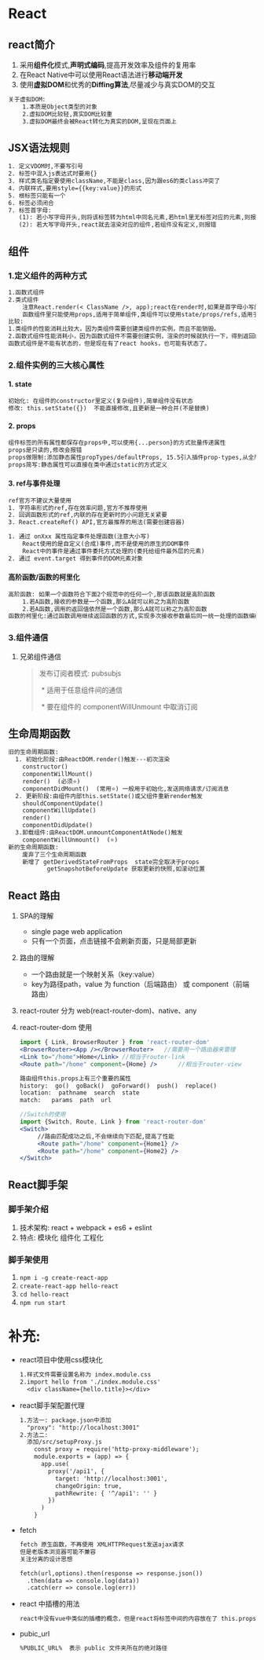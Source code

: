 # React

## react简介

1. 采用**组件化**模式,**声明式编码**,提高开发效率及组件的复用率
2. 在React Native中可以使用React语法进行**移动端开发**
3. 使用**虚拟DOM**和优秀的**Diffing算法**,尽量减少与真实DOM的交互

```txt
关于虚拟DOM:
	1.本质是Object类型的对象
	2.虚拟DOM比较轻,真实DOM比较重
	3.虚拟DOM最终会被React转化为真实的DOM,呈现在页面上
```

## JSX语法规则

```txt
1. 定义VDOM时,不要写引号
2. 标签中混入js表达式时要用{}
3. 样式类名指定要使用className,不能是class,因为跟es6的类class冲突了
4. 内联样式,要用style={{key:value}}的形式
5. 根标签只能有一个
6. 标签必须闭合
7. 标签首字母:
   (1): 若小写字母开头,则将该标签转为html中同名元素,若html里无标签对应的元素,则报错
   (2): 若大写字母开头,react就去渲染对应的组件,若组件没有定义,则报错
```

## 组件

### 1.定义组件的两种方式

```txt
1.函数式组件
2.类式组件
	注意React.render(< ClassName />, app);react在render时,如果是首字母小写的类名,会默认去匹配html的标签名,只有大写的时候才当做一个组件,如果是函数,会执行这个函数;如果是类,内部会实例化这个类;
	函数组件里只能使用props,适用于简单组件,类组件可以使用state/props/refs,适用于复杂组件
比较:
1.类组件的性能消耗比较大，因为类组件需要创建类组件的实例，而且不能销毁。
2.函数式组件性能消耗小，因为函数式组件不需要创建实例，渲染的时候就执行一下，得到返回的react元素后就直接把中间量全部都销毁。
函数式组件是不能有状态的，但是现在有了react hooks，也可能有状态了。
```

### 2.组件实例的三大核心属性

#### 1. state

```txt
初始化: 在组件的constructor里定义(复杂组件),简单组件没有状态
修改: this.setState({})  不能直接修改,且更新是一种合并(不是替换)
```

#### 2. props

```txt
组件标签的所有属性都保存在props中,可以使用{...person}的方式批量传递属性
props是只读的,修改会报错
props做限制:添加静态属性propTypes/defaultProps, 15.5引入插件prop-types,从全局PropTypes上访问string,number...
props简写:静态属性可以直接在类中通过static的方式定义
```

#### 3. ref与事件处理

```txt
ref官方不建议大量使用
1. 字符串形式的ref,存在效率问题,官方不推荐使用
2. 回调函数形式的ref,内联的存在更新时的小问题无关紧要
3. React.createRef() API,官方最推荐的用法(需要创建容器)
```

```txt
1. 通过 onXxx 属性指定事件处理函数(注意大小写)
	React使用的是自定义(合成)事件,而不是使用的原生的DOM事件
	React中的事件是通过事件委托方式处理的(委托给组件最外层的元素)
2. 通过 event.target 得到事件的DOM元素对象
```

#### 高阶函数/函数的柯里化

```txt
高阶函数: 如果一个函数符合下面2个规范中的任何一个,那该函数就是高阶函数
	1.若A函数,接收的参数是一个函数,那么A就可以称之为高阶函数
	2.若A函数,调用的返回值依然是一个函数,那么A就可以称之为高阶函数
函数的柯里化:通过函数调用继续返回函数的方式,实现多次接收参数最后同一统一处理的函数编码形式
```

### 3.组件通信

1. 兄弟组件通信

   >  发布订阅者模式:  pubsubjs
   >
   >  ​	* 适用于任意组件间的通信
   >
   >  ​	* 要在组件的 componentWillUnmount 中取消订阅

## 生命周期函数

```txt
旧的生命周期函数:
  1. 初始化阶段:由ReactDOM.render()触发---初次渲染
  	constructor()
  	componentWillMount()
  	render()  (必须⭐)
  	componentDidMount()  (常用⭐) 一般用于初始化,发送网络请求/订阅消息
  2. 更新阶段:由组件内部this.setState()或父组件重新render触发
  	shouldComponentUpdate()
  	componentWillUpdate()
  	render()
  	componentDidUpdate()
  3.卸载组件:由ReactDOM.unmountComponentAtNode()触发
	componentWillUnmount()	(⭐)
新的生命周期函数:
	废弃了三个生命周期函数
	新增了 getDerivedStateFromProps  state完全取决于props
 		   getSnapshotBeforeUpdate 获取更新的快照,如滚动位置
```

## React 路由

1. SPA的理解
   + single page web application
   + 只有一个页面，点击链接不会刷新页面，只是局部更新
   
2. 路由的理解
   + 一个路由就是一个映射关系（key:value）
   + key为路径path，value 为 function（后端路由） 或 component（前端路由）
   
3. react-router
   分为 web(react-router-dom)、native、any
   
4. react-router-dom 使用

   ```jsx
   import { Link, BrowserRouter } from 'react-router-dom'
   <BrowserRouter><App /></BrowserRouter>	//需要用一个路由器来管理
   <Link to="/home">Home</Link>	//相当于router-link
   <Route path="/home" component={Home} />		//相当于router-view
   ```

   ```txt
   路由组件this.props上有三个重要的属性
   history:  go()  goBack()  goForward()  push()  replace()
   location:  pathname  search  state
   match:	params  path  url
   ```

   ```jsx
   //Switch的使用
   import {Switch, Route, Link } from 'react-router-dom'
   <Switch>
    	//路由匹配成功之后,不会继续向下匹配,提高了性能   
      	<Route path="/home" component={Home1} />
      	<Route path="/home" component={Home2} />
   </Switch>
   ```

   



## React脚手架

### 脚手架介绍

1. 技术架构: react + webpack + es6 + eslint
2. 特点: 模块化 组件化 工程化

### 脚手架使用

1. `npm i -g create-react-app`
2. `create-react-app hello-react`
3. `cd hello-react`
4. `npm run start`



# 补充:

+ react项目中使用css模块化

  ```txt
  1.样式文件需要设置名称为 index.module.css
  2.import hello from './index.module.css'
    <div className={hello.title}></div>
  ```

+ react脚手架配置代理

  ```txt
  1.方法一: package.json中添加
  	"proxy": "http://localhost:3001"
  2.方法二:
  	添加/src/setupProxy.js
      const proxy = require('http-proxy-middleware');
      module.exports = (app) => {
        app.use(
          proxy('/api1', {
            target: 'http://localhost:3001',
            changeOrigin: true,
            pathRewrite: { '^/api1': '' }
          })
        )
      }
  ```

+ fetch

  ```txt
  fetch 原生函数，不再使用 XMLHTTPRequest发送ajax请求
  但是老版本浏览器可能不兼容
  关注分离的设计思想
  
  fetch(url,options).then(response => response.json())
  	.then(data => console.log(data))
  	.catch(err => console.log(err))
  ```

- react 中插槽的用法

  ```txt
  react中没有vue中类似的插槽的概念，但是react将标签中间的内容放在了 this.props.children 属性上，可以在children上获取内容，也可以将children属性直接放在组件上，同样会展示出来
  ```

- pubic_url

  ```txt
  %PUBLIC_URL%  表示 public 文件夹所在的绝对路径
  ```

  

